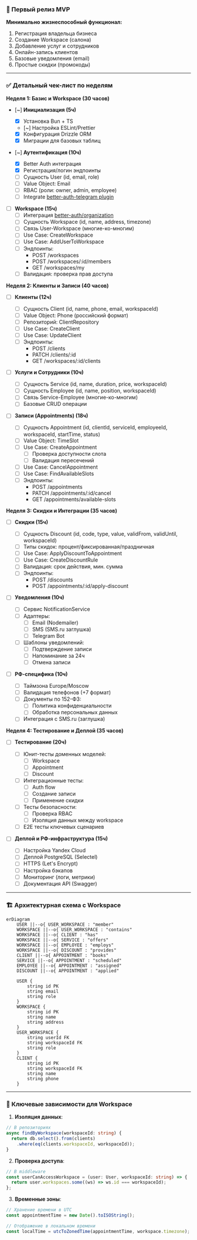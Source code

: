 ### 🚀 Первый релиз MVP

**Минимально жизнеспособный функционал:**

1. Регистрация владельца бизнеса
2. Создание Workspace (салона)
3. Добавление услуг и сотрудников
4. Онлайн-запись клиентов
5. Базовые уведомления (email)
6. Простые скидки (промокоды)

---

### ✅ Детальный чек-лист по неделям

**Неделя 1: Базис и Workspace (30 часов)**

- [~] **Инициализация (5ч)**

  - [x] Установка Bun + TS
  - [~] Настройка ESLint/Prettier
  - [x] Конфигурация Drizzle ORM
  - [x] Миграции для базовых таблиц

- [~] **Аутентификация (10ч)**

  - [x] Better Auth интеграция
  - [x] Регистрация/логин эндпоинты
  - [ ] Сущность User (id, email, role)
  - [ ] Value Object: Email
  - [ ] RBAC (роли: owner, admin, employee)
  - [ ] Integrate [better-auth-telegram plugin](https://github.com/vitalygashkov/telegram-better-auth/blob/main/src/index.ts)

- [ ] **Workspace (15ч)**
  - [ ] Интеграция [better-auth/organization](https://www.better-auth.com/docs/plugins/organization)
  - [ ] Сущность Workspace (id, name, address, timezone)
  - [ ] Связь User-Workspace (многие-ко-многим)
  - [ ] Use Case: CreateWorkspace
  - [ ] Use Case: AddUserToWorkspace
  - [ ] Эндпоинты:
    - POST /workspaces
    - POST /workspaces/:id/members
    - GET /workspaces/my
  - [ ] Валидация: проверка прав доступа

**Неделя 2: Клиенты и Записи (40 часов)**

- [ ] **Клиенты (12ч)**

  - [ ] Сущность Client (id, name, phone, email, workspaceId)
  - [ ] Value Object: Phone (российский формат)
  - [ ] Репозиторий: ClientRepository
  - [ ] Use Case: CreateClient
  - [ ] Use Case: UpdateClient
  - [ ] Эндпоинты:
    - POST /clients
    - PATCH /clients/:id
    - GET /workspaces/:id/clients

- [ ] **Услуги и Сотрудники (10ч)**

  - [ ] Сущность Service (id, name, duration, price, workspaceId)
  - [ ] Сущность Employee (id, name, position, workspaceId)
  - [ ] Связь Service-Employee (многие-ко-многим)
  - [ ] Базовые CRUD операции

- [ ] **Записи (Appointments) (18ч)**
  - [ ] Сущность Appointment (id, clientId, serviceId, employeeId, workspaceId, startTime, status)
  - [ ] Value Object: TimeSlot
  - [ ] Use Case: CreateAppointment
    - [ ] Проверка доступности слота
    - [ ] Валидация пересечений
  - [ ] Use Case: CancelAppointment
  - [ ] Use Case: FindAvailableSlots
  - [ ] Эндпоинты:
    - POST /appointments
    - PATCH /appointments/:id/cancel
    - GET /appointments/available-slots

**Неделя 3: Скидки и Интеграции (35 часов)**

- [ ] **Скидки (15ч)**

  - [ ] Сущность Discount (id, code, type, value, validFrom, validUntil, workspaceId)
  - [ ] Типы скидок: процент/фиксированная/праздничная
  - [ ] Use Case: ApplyDiscountToAppointment
  - [ ] Use Case: CreateDiscountRule
  - [ ] Валидация: срок действия, мин. сумма
  - [ ] Эндпоинты:
    - POST /discounts
    - POST /appointments/:id/apply-discount

- [ ] **Уведомления (10ч)**

  - [ ] Сервис NotificationService
  - [ ] Адаптеры:
    - [ ] Email (Nodemailer)
    - [ ] SMS (SMS.ru заглушка)
    - [ ] Telegram Bot
  - [ ] Шаблоны уведомлений:
    - [ ] Подтверждение записи
    - [ ] Напоминание за 24ч
    - [ ] Отмена записи

- [ ] **РФ-специфика (10ч)**
  - [ ] Таймзона Europe/Moscow
  - [ ] Валидация телефонов (+7 формат)
  - [ ] Документы по 152-ФЗ:
    - [ ] Политика конфиденциальности
    - [ ] Обработка персональных данных
  - [ ] Интеграция с SMS.ru (заглушка)

**Неделя 4: Тестирование и Деплой (35 часов)**

- [ ] **Тестирование (20ч)**

  - [ ] Юнит-тесты доменных моделей:
    - [ ] Workspace
    - [ ] Appointment
    - [ ] Discount
  - [ ] Интеграционные тесты:
    - [ ] Auth flow
    - [ ] Создание записи
    - [ ] Применение скидки
  - [ ] Тесты безопасности:
    - [ ] Проверка RBAC
    - [ ] Изоляция данных между workspace
  - [ ] E2E тесты ключевых сценариев

- [ ] **Деплой и РФ-инфраструктура (15ч)**
  - [ ] Настройка Yandex Cloud
  - [ ] Деплой PostgreSQL (Selectel)
  - [ ] HTTPS (Let's Encrypt)
  - [ ] Настройка бэкапов
  - [ ] Мониторинг (логи, метрики)
  - [ ] Документация API (Swagger)

---

### 🏗️ Архитектурная схема с Workspace

```mermaid
erDiagram
    USER ||--o{ USER_WORKSPACE : "member"
    WORKSPACE ||--o{ USER_WORKSPACE : "contains"
    WORKSPACE ||--o{ CLIENT : "has"
    WORKSPACE ||--o{ SERVICE : "offers"
    WORKSPACE ||--o{ EMPLOYEE : "employs"
    WORKSPACE ||--o{ DISCOUNT : "provides"
    CLIENT ||--o{ APPOINTMENT : "books"
    SERVICE ||--o{ APPOINTMENT : "scheduled"
    EMPLOYEE ||--o{ APPOINTMENT : "assigned"
    DISCOUNT ||--o{ APPOINTMENT : "applied"

    USER {
        string id PK
        string email
        string role
    }
    WORKSPACE {
        string id PK
        string name
        string address
    }
    USER_WORKSPACE {
        string userId FK
        string workspaceId FK
        string role
    }
    CLIENT {
        string id PK
        string workspaceId FK
        string name
        string phone
    }
```

---

### 🔑 Ключевые зависимости для Workspace

1. **Изоляция данных**:

```typescript
// В репозиториях
async findByWorkspace(workspaceId: string) {
  return db.select().from(clients)
    .where(eq(clients.workspaceId, workspaceId));
}
```

2. **Проверка доступа**:

```typescript
// В middleware
const userCanAccessWorkspace = (user: User, workspaceId: string) => {
  return user.workspaces.some((ws) => ws.id === workspaceId);
};
```

3. **Временные зоны**:

```typescript
// Хранение времени в UTC
const appointmentTime = new Date().toISOString();

// Отображение в локальном времени
const localTime = utcToZonedTime(appointmentTime, workspace.timezone);
```
